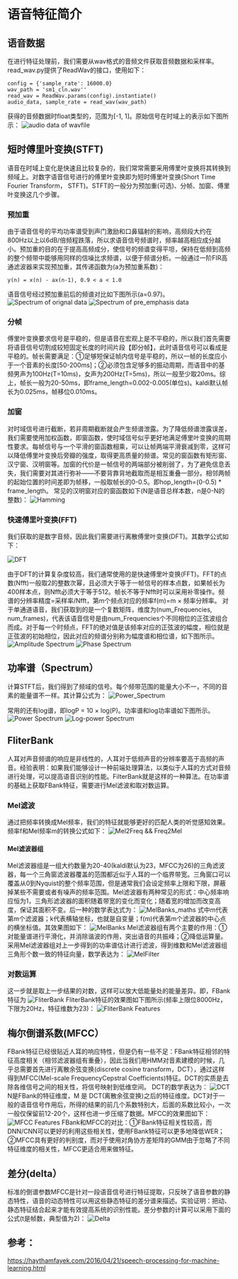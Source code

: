 # 语音特征简介

## 语音数据
在进行特征处理前，我们需要从wav格式的音频文件获取音频数据和采样率。read_wav.py提供了ReadWav的接口，使用如下：

	config = {'sample_rate': 16000.0}
	wav_path = 'sm1_cln.wav''
	read_wav = ReadWav.params(config).instantiate()
	audio_data, sample_rate = read_wav(wav_path)

获得的音频数据时float类型的，范围为[-1, 1]。原始信号在时域上的表示如下图所示：
![audio data of wavfile](img/audio_data.png "Audio data")

## 短时傅里叶变换(STFT)
语音在时域上变化是快速且比较复杂的，我们常常需要采用傅里叶变换将其转换到频域上。对数字语音信号进行的傅里叶变换即为短时傅里叶变换(Short Time Fourier Transform， STFT)。STFT的一般分为预加重(可选)、分帧、加窗、傅里叶变换这几个步骤。
### 预加重
由于语音信号的平均功率谱受到声门激励和口鼻辐射的影响，高频段大约在800Hz以上以6dB/倍频程跌落，所以求语音信号频谱时，频率越高相应成分越小。预加重的目的在于提高高频成分，使信号的频谱变得平坦，保持在低频到高频的整个频带中能够用同样的信噪比求频谱，以便于频谱分析。一般通过一阶FIR高通滤波器来实现预加重，其传递函数为(a为预加重系数)：
	
	y(n) = x(n) - ax(n-1), 0.9 < a < 1.0
语音信号经过预加重前后的频谱对比如下图所示(a=0.97)。
![Spectrum of orignal data](img/spectrum_orig.png "Orignal Spectrum")
![Spectrum of pre_emphasis data](img/spectrum_emph.png "Pre_emphasis Spectrum")

### 分帧
傅里叶变换要求信号是平稳的，但是语音在宏观上是不平稳的，所以我们首先需要将语音信号切割成较短固定长度的时间片段【即分帧】，此时语音信号可以看成是平稳的。帧长需要满足：①足够短保证帧内信号是平稳的，所以一帧的长度应小于一个音素的长度[50-200ms]；②必须包含足够多的振动周期，而语音中的基频男声为100Hz(T=10ms)，女声为200Hz(T=5ms)，所以一般至少取20ms。综上，帧长一般为20-50ms，即frame_length=0.002-0.005(单位s)。kaldi默认帧长为0.025ms，帧移位0.010ms。
### 加窗
对时域信号进行截断，若非周期截断就会产生频谱泄露。为了降低频谱泄露误差，我们需要使用加权函数，即窗函数，使时域信号似乎更好地满足傅里叶变换的周期性要求。每帧信号与一个平滑的窗函数相乘，可以让帧两端平滑衰减到零，这样可以降低傅里叶变换后旁瓣的强度，取得更高质量的频谱。常见的窗函数有矩形窗、汉宁窗、汉明窗等。加窗的代价是一帧信号的两端部分被削弱了，为了避免信息丢失，我们需要对其进行弥补——不要背靠背地截取而是相互重叠一部分。相邻两帧的起始位置的时间差即为帧移，一般取帧长的0-0.5。即hop_length=(0-0.5) * frame_length。
常见的汉明窗对应的窗函数如下(N是语音总样本数，n是0-N的整数)：
![Hamming](img/hamming.png "Hamming")

### 快速傅里叶变换(FFT)
我们获取的是数字音频，因此我们需要进行离散傅里叶变换(DFT)。其数学公式如下：

![DFT](img/DFT.png "DFT")

由于DFT的计算复杂度较高，我们通常使用的是快速傅里叶变换(FFT)。FFT的点数(Nfft)一般取2的整数次幂，且必须大于等于一帧信号的样本点数，如果帧长为400样本点，则Nfft必须大于等于512。帧长不等于Nfft时可以采用补零操作。频谱的分辨率精度=采样率/Nfft，第m个频点对应的频率f(m)=m × 频率分辨率。
对于单通道语音，我们获取到的是一个复数矩阵，维度为(num_Frequencies, num_frames)，代表该语音信号是由num_Frequencies个不同相位的正弦波组合而成。对于每一个时频点，FFT的绝对值是该频率对应的正弦波的幅度，相位就是正弦波的初始相位，因此对应的频谱分别称为幅度谱和相位谱，如下图所示。
![Amplitude Spectrum](img/amplitude_spectrum.png "Amplitude Spectrum")
![Phase Spectrum](img/phase_spectrum.png "Phase Spectrum")

## 功率谱（Spectrum）
计算STFT后，我们得到了频域的信号。每个频带范围的能量大小不一，不同的音素的能量谱不一样。其计算公式为：
![Power_Spectrum](img/spectrum.png "Power_Spectrum")

常用的还有log谱，即logP = 10 × log(P)。功率谱和log功率谱如下图所示。
![Power Spectrum](img/power_spectrum.png "Power Spectrum")
![Log-power Spectrum](img/logpower_spectrum.png "Log-power Spectrum")

## FliterBank
人耳对声音频谱的响应是非线性的，人耳对于低频声音的分辨率要高于高频的声音。经验表明：如果我们能够设计一种前端处理算法，以类似于人耳的方式对音频进行处理，可以提高语音识别的性能。FilterBank就是这样的一种算法。在功率谱的基础上获取FBank特征，需要进行Mel滤波和取对数运算。
### Mel滤波
通过把频率转换成Mel频率，我们的特征就能够更好的匹配人类的听觉感知效果。频率f和Mel频率m的转换公式如下：
![Mel2Freq && Freq2Mel](img/mel_freq.png "Mel2Freq && Freq2Mel")
#### Mel滤波器组
Mel滤波器组是一组大约数量为20-40(kaldi默认为23，MFCC为26)的三角滤波器，每一个三角窗滤波器覆盖的范围都近似于人耳的一个临界带宽。三角窗口可以覆盖从0到Nyquist的整个频率范围，但是通常我们会设定频率上限和下限，屏蔽掉某些不需要或者有噪声的频率范围。Mel滤波器有两种常见的形式：中心频率响应恒为1，三角形滤波器的面积随着带宽的变化而变化；随着宽的增加而改变高度，保证其面积不变。后一种的数学表达式为：
![MelBanks_maths](img/MelBank.png "MelBanks_maths")
式中m代表第m个滤波器；k代表横轴坐标，也就是自变量；f(m)代表第m个滤波器的中心点的横坐标值。其效果图如下：
![MelBanks](img/melbanks.png "MelBanks")
Mel滤波器组有两个主要的作用：①对能量谱进行平滑化，并消除谐波的作用，突出语音的共振峰；②降低运算量。
采用Mel滤波器组对上一步得到的功率谱估计进行滤波，得到维数和Mel滤波器组三角形个数一致的特征向量，数学表达为：
![MelFilter](img/Mel_filter.png "MelFilter")
### 对数运算
这一步就是取上一步结果的对数，这样可以放大低能量处的能量差异。即，FBank特征为
![FliterBank](img/logMel.png "FliterBank")
FliterBank特征的效果图如下图所示(频率上限位8000Hz，下限为20Hz，特征维数为23)：
![FliterBank Features](img/fbank.png "FliterBank Features")
## 梅尔倒谱系数(MFCC）
FBank特征已经很贴近人耳的响应特性，但是仍有一些不足：FBank特征相邻的特征高度相关（相邻滤波器组有重叠），因此当我们用HMM对音素建模的时候，几乎总需要首先进行离散余弦变换(discrete cosine transform，DCT），通过这样得到MFCC(Mel-scale FrequencyCepstral Coefficients)特征。DCT的实质是去除各维信号之间的相关性，将信号映射到低维空间。
DCT的数学表达为：
![DCT](img/DCT.png "DCT")
N是FBank的特征维度，M 是 DCT(离散余弦变换)之后的特征维度。DCT对于一般的语音信号作用后，所得的结果的前几个系数特别大，后面的系数比较小，一次一般仅保留前12-20个，这样也进一步压缩了数据。MFCC的效果图如下：
![MFCC Features](img/MFCC.png "MFCC Features")
FBank和MFCC的对比：①FBank特征相关性较高，而DNN/CNN可以更好的利用这些相关性，使用FBank特征可以更多地降低WER；②MFCC具有更好的判别度，而对于使用对角协方差矩阵的GMM由于忽略了不同特征维度的相关性，MFCC更适合用来做特征。
## 差分(delta）
标准的倒谱参数MFCC是针对一段语音信号进行特征提取，只反映了语音参数的静态特性，语音的动态特性可以用这些静态特征的差分谱来描述。实验证明：把动、静态特征结合起来才能有效提高系统的识别性能。差分参数的计算可以采用下面的公式(t是帧数，典型值为2)：
![Delta](img/delta.png "Delta")
## 参考：
https://haythamfayek.com/2016/04/21/speech-processing-for-machine-learning.html
